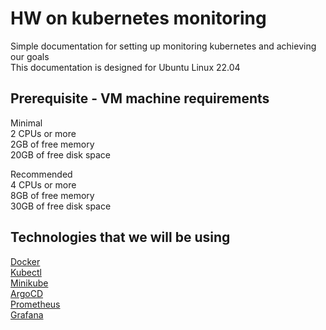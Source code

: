 # HW on kubernetes monitoring
Simple documentation for setting up monitoring kubernetes and achieving our goals <br>
This documentation is designed for Ubuntu Linux 22.04
## Prerequisite - VM machine requirements
Minimal <br> 2 CPUs or more<br>
2GB of free memory<br>
20GB of free disk space<br>

Recommended <br> 4 CPUs or more<br>
8GB of free memory<br>
30GB of free disk space<br>

## Technologies that we will be using
[Docker](https://docs.docker.com/engine/install/ubuntu/ "Docker main") <br>
[Kubectl](https://kubernetes.io/docs/tasks/tools/ "Kubectl main") <br>
[Minikube](https://minikube.sigs.k8s.io/docs/start/ "Minikube main") <br>
[ArgoCD](https://argo-cd.readthedocs.io/en/stable/getting_started/ "ArgoCD main") <br>
[Prometheus](https://prometheus.io/docs/prometheus/latest/installation/ "Prometheus main") <br>
[Grafana](https://grafana.com/docs/grafana/latest/setup-grafana/installation/ "Grafana main") <br>